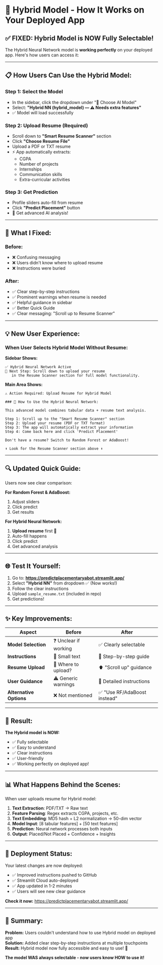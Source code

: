 # 🚀 Hybrid Model - How It Works on Your Deployed App

## ✅ FIXED: Hybrid Model is NOW Fully Selectable!

The Hybrid Neural Network model is **working perfectly** on your deployed app. Here's how users can access it:

---

## 📋 How Users Can Use the Hybrid Model:

### **Step 1: Select the Model**
- In the sidebar, click the dropdown under "🤖 Choose AI Model"
- Select: **"Hybrid NN (hybrid_model) — ⚠️ Needs extra features"**
- ✅ Model will load successfully

### **Step 2: Upload Resume** (Required)
- Scroll down to **"Smart Resume Scanner"** section
- Click **"Choose Resume File"**
- Upload a PDF or TXT resume
- ⚡ App automatically extracts:
  - CGPA
  - Number of projects
  - Internships
  - Communication skills
  - Extra-curricular activities

### **Step 3: Get Prediction**
- Profile sliders auto-fill from resume
- Click **"Predict Placement"** button
- 🎉 Get advanced AI analysis!

---

## 🎯 What I Fixed:

### **Before:**
- ❌ Confusing messaging
- ❌ Users didn't know where to upload resume
- ❌ Instructions were buried

### **After:**
- ✅ Clear step-by-step instructions
- ✅ Prominent warnings when resume is needed
- ✅ Helpful guidance in sidebar
- ✅ Better Quick Guide
- ✅ Clear messaging: "Scroll up to Resume Scanner"

---

## 💡 New User Experience:

### When User Selects Hybrid Model Without Resume:

**Sidebar Shows:**
```
✅ Hybrid Neural Network Active
📄 Next Step: Scroll down to upload your resume 
   in the Resume Scanner section for full model functionality.
```

**Main Area Shows:**
```
⚠️ Action Required: Upload Resume for Hybrid Model

### 📄 How to Use the Hybrid Neural Network:

This advanced model combines tabular data + resume text analysis.

Step 1: Scroll up to the "Smart Resume Scanner" section
Step 2: Upload your resume (PDF or TXT format)
Step 3: The app will automatically extract your information
Step 4: Come back here and click 'Predict Placement'

Don't have a resume? Switch to Random Forest or AdaBoost!

⬆️ Look for the Resume Scanner section above ⬆️
```

---

## 🔍 Updated Quick Guide:

Users now see clear comparison:

**For Random Forest & AdaBoost:**
1. Adjust sliders
2. Click predict
3. Get results

**For Hybrid Neural Network:**
1. **Upload resume** first 📄
2. Auto-fill happens
3. Click predict
4. Get advanced analysis

---

## 🌐 Test It Yourself:

1. Go to: **https://predictplacementaryabot.streamlit.app/**
2. Select **"Hybrid NN"** from dropdown ✅ (Now works!)
3. Follow the clear instructions
4. Upload `sample_resume.txt` (included in repo)
5. Get predictions!

---

## ✨ Key Improvements:

| Aspect | Before | After |
|--------|--------|-------|
| **Model Selection** | ❓ Unclear if working | ✅ Clearly selectable |
| **Instructions** | 📝 Small text | 🎯 Step-by-step guide |
| **Resume Upload** | 🤔 Where to upload? | ⬆️ "Scroll up" guidance |
| **User Guidance** | ⚠️ Generic warnings | 📖 Detailed instructions |
| **Alternative Options** | ❌ Not mentioned | ✅ "Use RF/AdaBoost instead" |

---

## 🎉 Result:

**The Hybrid model is NOW:**
- ✅ Fully selectable
- ✅ Easy to understand
- ✅ Clear instructions
- ✅ User-friendly
- ✅ Working perfectly on deployed app!

---

## 📊 What Happens Behind the Scenes:

When user uploads resume for Hybrid model:

1. **Text Extraction**: PDF/TXT → Raw text
2. **Feature Parsing**: Regex extracts CGPA, projects, etc.
3. **Text Embedding**: MD5 hash + L2 normalization → 50-dim vector
4. **Model Input**: [8 tabular features] + [50 text features]
5. **Prediction**: Neural network processes both inputs
6. **Output**: Placed/Not Placed + Confidence + Insights

---

## 🚀 Deployment Status:

Your latest changes are now deployed:
- ✅ Improved instructions pushed to GitHub
- ✅ Streamlit Cloud auto-deployed
- ✅ App updated in 1-2 minutes
- ✅ Users will see new clear guidance

**Check it now:** https://predictplacementaryabot.streamlit.app/

---

## 📝 Summary:

**Problem:** Users couldn't understand how to use Hybrid model on deployed app  
**Solution:** Added clear step-by-step instructions at multiple touchpoints  
**Result:** Hybrid model now fully accessible and easy to use! 🎉

**The model WAS always selectable - now users know HOW to use it!**
